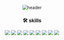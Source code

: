 <div align="center">
  <!-- 폰트색인 검은색과 대비되게 밝은 생상 리스트 -->
  <!-- ![header](https://capsule-render.vercel.app/api?type=venom&height=150&color=gradient&customColorList=1,3,4,5,6,7,12,14,15,17,18,19,26,27,28&text=Front-End&fontSize=50&animation=fadeIn&desc=Developer&descAlignY=65&descSize=30&fontAlignY=45&fontColor=000000) -->
  
  <!-- 가장 마음에 드는 색상 -->
  ![header](https://capsule-render.vercel.app/api?type=venom&height=150&color=gradient&customColorList=9&text=Front-End&fontSize=50&animation=fadeIn&desc=Developer&descAlignY=65&descSize=30&fontAlignY=45&fontColor=000000&stroke=FFFFFF&strokeWidth=0.5)
  
  ### 🛠️ skills
  
  <img src="https://img.shields.io/badge/JavaScript-F7DF1E?style=flat&logo=JavaScript&logoColor=black">
  <img src="https://img.shields.io/badge/TypeScript-3178C6?style=flat&logo=TypeScript&logoColor=white">
  <img src="https://img.shields.io/badge/React-61DAFB?style=flat&logo=React&logoColor=black">
  <img src="https://img.shields.io/badge/HTML5-E34F26?style=flat&logo=HTML5&logoColor=white">
  <img src="https://img.shields.io/badge/CSS3-1572B6?style=flat&logo=CSS3&logoColor=white">
  <img src="https://img.shields.io/badge/Node.js-5FA04E?style=flat&logo=Node.js&logoColor=white">
  <img src="https://img.shields.io/badge/MongoDB-47A248?style=flat&logo=MongoDB&logoColor=white">
  <img src="https://img.shields.io/badge/JAVA-007396?style=flat&logo=JAVA&logoColor=white">
  <img src="https://img.shields.io/badge/Python-3776AB?style=flat&logo=Python&logoColor=white">
</div>
